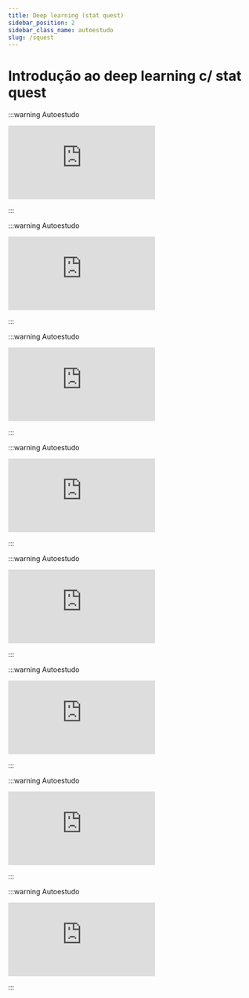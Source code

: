 ```yaml
---
title: Deep learning (stat quest)
sidebar_position: 2
sidebar_class_name: autoestudo
slug: /squest
---
```


# Introdução ao deep learning c/ stat quest

:::warning Autoestudo

<div style={{ textAlign: 'center' }}>
    <iframe 
        style={{
            display: 'block',
            margin: 'auto',
            width: '100%',
            height: '50vh',
        }}
        src="https://www.youtube.com/embed/CqOfi41LfDw" 
        frameborder="0" 
        allowFullScreen>
    </iframe>
</div>

:::

:::warning Autoestudo

<div style={{ textAlign: 'center' }}>
    <iframe 
        style={{
            display: 'block',
            margin: 'auto',
            width: '100%',
            height: '50vh',
        }}
        src="https://www.youtube.com/embed/wl1myxrtQHQ" 
        frameborder="0" 
        allowFullScreen>
    </iframe>
</div>

:::

:::warning Autoestudo

<div style={{ textAlign: 'center' }}>
    <iframe 
        style={{
            display: 'block',
            margin: 'auto',
            width: '100%',
            height: '50vh',
        }}
        src="https://www.youtube.com/embed/sDv4f4s2SB8" 
        frameborder="0" 
        allowFullScreen>
    </iframe>
</div>

:::

:::warning Autoestudo

<div style={{ textAlign: 'center' }}>
    <iframe 
        style={{
            display: 'block',
            margin: 'auto',
            width: '100%',
            height: '50vh',
        }}
        src="https://www.youtube.com/embed/IN2XmBhILt4" 
        frameborder="0" 
        allowFullScreen>
    </iframe>
</div>

:::

:::warning Autoestudo

<div style={{ textAlign: 'center' }}>
    <iframe 
        style={{
            display: 'block',
            margin: 'auto',
            width: '100%',
            height: '50vh',
        }}
        src="https://www.youtube.com/embed/iyn2zdALii8" 
        frameborder="0" 
        allowFullScreen>
    </iframe>
</div>

:::

:::warning Autoestudo

<div style={{ textAlign: 'center' }}>
    <iframe 
        style={{
            display: 'block',
            margin: 'auto',
            width: '100%',
            height: '50vh',
        }}
        src="https://www.youtube.com/embed/GKZoOHXGcLo" 
        frameborder="0" 
        allowFullScreen>
    </iframe>
</div>

:::

:::warning Autoestudo

<div style={{ textAlign: 'center' }}>
    <iframe 
        style={{
            display: 'block',
            margin: 'auto',
            width: '100%',
            height: '50vh',
        }}
        src="https://www.youtube.com/embed/68BZ5f7P94E" 
        frameborder="0" 
        allowFullScreen>
    </iframe>
</div>

:::

:::warning Autoestudo

<div style={{ textAlign: 'center' }}>
    <iframe 
        style={{
            display: 'block',
            margin: 'auto',
            width: '100%',
            height: '50vh',
        }}
        src="https://www.youtube.com/embed/83LYR-1IcjA" 
        frameborder="0" 
        allowFullScreen>
    </iframe>
</div>

:::
